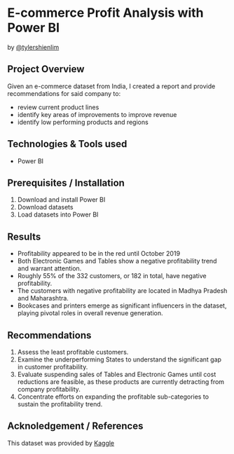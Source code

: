 # E-commerce Profit Analysis with Power BI
by [@tylershienlim](https://github.com/tylershienlim)

## Project Overview
Given an e-commerce dataset from India, I created a report and provide recommendations for said company to:
- review current product lines
- identify key areas of improvements to improve revenue
- identify low performing products and regions

## Technologies & Tools used
- Power BI

## Prerequisites / Installation
1. Download and install Power BI
2. Download datasets
3. Load datasets into Power BI

## Results
- Profitability appeared to be in the red until October 2019
- Both Electronic Games and Tables show a negative profitability trend and warrant attention.
- Roughly 55% of the 332 customers, or 182 in total, have negative profitability.
- The customers with negative profitability are located in Madhya Pradesh and Maharashtra.
- Bookcases and printers emerge as significant influencers in the dataset, playing pivotal roles in overall revenue generation.

## Recommendations 
1. Assess the least profitable customers.
2. Examine the underperforming States to understand the significant gap in customer profitability.
3. Evaluate suspending sales of Tables and Electronic Games until cost reductions are feasible, as these products are currently detracting from company profitability.
4. Concentrate efforts on expanding the profitable sub-categories to sustain the profitability trend.

## Acknoledgement / References
This dataset was provided by [Kaggle](https://www.kaggle.com/datasets/benroshan/ecommerce-data)
